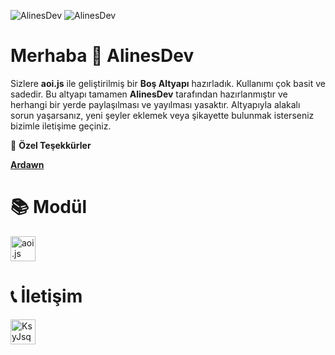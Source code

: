 ![AlinesDev](https://i.imgur.com/XSA5Jmu.jpeg)
![AlinesDev](https://i.imgur.com/My5Ny8d.png)
# Merhaba 👋 AlinesDev
Sizlere **aoi.js** ile geliştirilmiş bir **Boş Altyapı** hazırladık. Kullanımı çok basit ve sadedir. Bu altyapı tamamen **AlinesDev** tarafından hazırlanmıştır ve herhangi bir yerde paylaşılması ve yayılması yasaktır. Altyapıyla alakalı sorun yaşarsanız, yeni şeyler eklemek veya şikayette bulunmak isterseniz bizimle iletişime geçiniz.

🎉 **Özel Teşekkürler**

**[Ardawn](https://github.com/ardawn9)**

# 📚 Modül
<p align="left"> <a href="https://aoi.js.org/" target="_blank" rel="noreferrer"> <img src="https://avatars.githubusercontent.com/u/83202021?s=200&v=4" alt="aoi.js" width="40" height="40"/> </a> <a href="https://botdesignerdiscord.com/" target="_blank" rel="noreferrer"> </a> </p>

# 📞 İletişim
<p align="left">
<a href="https://discord.gg/KsyJsquuyC" target="blank"><img align="center" src="https://www.svgrepo.com/show/353655/discord-icon.svg" alt="KsyJsquuyC" height="40" width="40" /></a>
</p>
